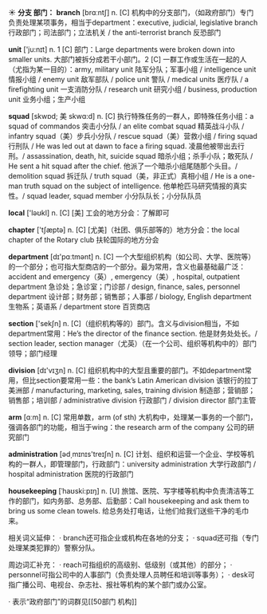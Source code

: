 ☀ <span class="category">**分支 部门：**</span>
<span class="vocabulary">**branch**</span> [brɑːntʃ] 
<span class="definition">n. [C] 机构中的分支部门，（如政府部门）专门负责处理某项事务，相当于department：</span>executive, judicial, legislative branch 行政部门；司法部门；立法机关 / the anti-terrorist branch 反恐部门

<span class="vocabulary">**unit**</span> ['ju:nɪt] 
<span class="definition">n. 1 [C] 部门：</span>Large departments were broken down into smaller units. 大部门被拆分成若干小部门。<span class="definition">2 [C] 一群工作或生活在一起的人（尤指为某一目的）：</span>army, military unit 陆军分队；军事小组 / intelligence unit 情报小组 / enemy unit 敌军部队 / police unit 警队 / medical units 医疗队 / a firefighting unit 一支消防分队 / research unit 研究小组 / business, production unit 业务小组；生产小组
           
<span class="vocabulary">**squad**</span> [skwɒd; 美 skwɑ:d]
<span class="definition">n. [C] 执行特殊任务的一群人，即特殊任务小组：</span>a squad of commandos 突击小分队 / an elite combat squad 精英战斗小队 / infantry squad（美）步兵小分队 / rescue squad（美）营救小组 / firing squad 行刑队 / He was led out at dawn to face a firing squad. 凌晨他被带出去行刑。/ assassination, death, hit, suicide squad 暗杀小组；杀手小队；敢死队 / He sent a hit squad after the chief. 他派了一个暗杀小组尾随那个头目。/ demolition squad 拆迁队 / truth squad（美，非正式）真相小组 / He is a one-man truth squad on the subject of intelligence. 他单枪匹马研究情报的真实性。/ squad leader, squad member 小分队队长；小分队队员

<span class="vocabulary">**local**</span> ['ləʊkl] 
<span class="definition">n. [C] [美] 工会的地方分会：</span>了解即可

<span class="vocabulary">**chapter**</span> ['tʃæptə] 
<span class="definition">n. [C] [尤美]（社团、俱乐部等的）地方分会：</span>the local chapter of the Rotary club 扶轮国际的地方分会

<span class="vocabulary">**department**</span> [dɪ'pɑːtmənt] 
<span class="definition">n. [C] 一个大型组织机构（如公司、大学、医院等）的一个部分；也可指大型商店的一个部分。最为常用，含义也最基础最广泛：</span>accident and emergency（英）, emergency（美）, hospital, outpatient department 急诊处；急诊室；门诊部 / design, finance, sales, personnel department 设计部；财务部；销售部；人事部 / biology, English department 生物系；英语系 / department store 百货商店

<span class="vocabulary">**section**</span> ['sekʃn] 
<span class="definition">n. [C]（组织机构等的）部门。含义与division相当，不如department常用：</span>He’s the director of the finance section. 他是财务处处长。/ section leader, section manager（尤英）（在一个公司、组织等机构中的）部门领导；部门经理

<span class="vocabulary">**division**</span> [dɪ'vɪӡn] 
<span class="definition">n. [C] 组织机构中的大型且重要的部门。不如department常用，但比section要常用一些：</span>the bank’s Latin American division 该银行的拉丁美洲部 / manufacturing, marketing, sales, training division 制造部；营销部；销售部；培训部 / administrative division 行政部门 / division director 部门主管

<span class="vocabulary">**arm**</span> [ɑːm] 
<span class="definition">n. [C] 常用单数，arm (of sth) 大机构中，处理某一事务的一个部门，强调各部门的功能，相当于wing：</span>the research arm of the company 公司的研究部门

<span class="vocabulary">**administration**</span> [əd͵mɪnɪs'treɪʃn] 
<span class="definition">n. [C] 计划、组织和运营一个企业、学校等机构的一群人，即管理部门，行政部门：</span>university administration 大学行政部门 / hospital administration 医院的行政部门
           
<span class="vocabulary">**housekeeping**</span> [ˈhaʊski:pɪŋ]
<span class="definition">n. [U] 旅馆、医院、写字楼等机构中负责清洁等工作的部门，如内务部、总务部、后勤部：</span>Call housekeeping and ask them to bring us some clean towels. 给总务处打电话，让他们给我们送些干净的毛巾来。

相关词义延伸：
· branch还可指企业或机构在各地的分支；
· squad还可指（专门处理某类犯罪的）警察分队。

周边词汇补充：
· reach可指组织的高级别、低级别（或其他）的部分；
· personnel可指公司中的人事部门（负责处理人员聘任和培训等事务）；
· desk可指广播公司、电视台、杂志社、报社等机构的某个部门或办公室。

· 表示“政府部门”的词群见[[50部门 机构]]
